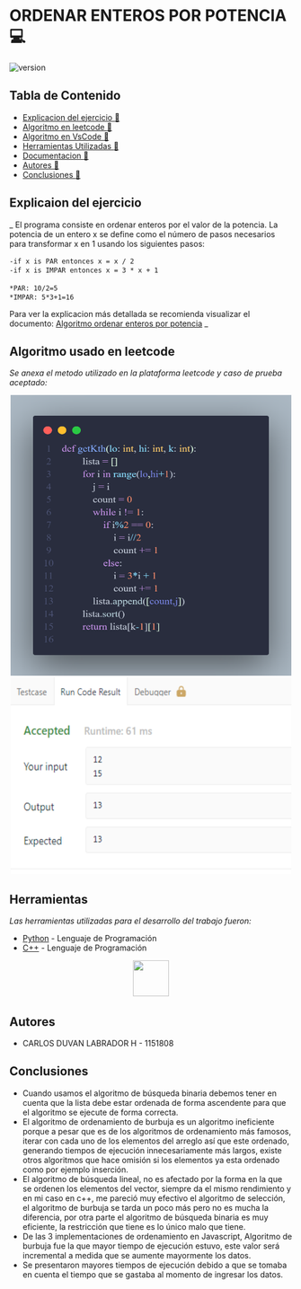 # ORDENAR ENTEROS POR POTENCIA :computer:

![version](https://juncotic.com/wp-content/uploads/2016/10/orden-3.png) 

## Tabla de Contenido

* [Explicacion del ejercicio :memo:](#Algoritmos)
* [Algoritmo en leetcode :memo:](#Algoritmos)
* [Algoritmo en VsCode :memo:](#Algoritmos)
* [Herramientas Utilizadas :memo:](#Herramientas)
* [Documentacion :memo:](#Documentacion)
* [Autores :memo:](#autores)
* [Conclusiones :memo:](#Conclusiones)

## Explicaion del ejercicio
_ 
El programa consiste en ordenar enteros por el valor de la potencia.
La potencia de un entero x se define como el número de pasos necesarios para 
transformar x en 1 usando los siguientes pasos:

    -if x is PAR entonces x = x / 2
    -if x is IMPAR entonces x = 3 * x + 1

    *PAR: 10/2=5
    *IMPAR: 5*3+1=16
    
 Para ver la explicacion más detallada se recomienda visualizar el documento:
 [Algoritmo ordenar enteros por potencia](https://drive.google.com/file/d/1VXDqfPXXJB3zkoH60x_QFmDeX8_B4Boa/view?usp=sharing)
_


## Algoritmo usado en leetcode
_Se anexa el metodo utilizado en la plataforma leetcode y caso de prueba aceptado:_
<p align="center">
 <img src="https://github.com/DuvanLabrador27/OrdenarEnterosPorPotencia/blob/main/img/code.png" width="500" height="500" margin-right: 20px><br>
 <img src="https://github.com/DuvanLabrador27/OrdenarEnterosPorPotencia/blob/main/img/casoPrueba.png" width="500" height="350" margin-right: 20px>
</p>


## Herramientas 

_Las herramientas utilizadas para el desarrollo del trabajo fueron:_

* [Python](https://www.python.org) - Lenguaje de Programación
* [C++](https://learn.microsoft.com/es-es/cpp/cpp/?view=msvc-170) - Lenguaje de Programación

<p
   align="center"> <img src="https://upload.wikimedia.org/wikipedia/commons/thumb/c/c3/Python-logo-notext.svg/768px-Python-logo-notext.svg.png" width="64" height="64" margin-right: 20px>
</p>
   


 ## Autores 
* CARLOS DUVAN LABRADOR H - 1151808

## Conclusiones
* Cuando usamos el algoritmo de búsqueda binaria debemos tener en cuenta que la lista debe estar ordenada de forma ascendente para que el algoritmo se ejecute de forma correcta.
* El algoritmo de ordenamiento de burbuja es un algoritmo ineficiente porque a pesar que es de los algoritmos de ordenamiento más famosos, iterar con cada uno de los elementos del arreglo así que este ordenado, generando tiempos de ejecución innecesariamente más largos, existe otros algoritmos que hace omisión si los elementos ya esta ordenado como por ejemplo inserción.
* El algoritmo de búsqueda lineal, no es afectado por la forma en la que se ordenen los elementos del vector, siempre da el mismo rendimiento y en mi caso en c++, me pareció muy efectivo el algoritmo de selección, el algoritmo de burbuja se tarda un poco más pero no es mucha la diferencia, por otra parte el algoritmo de búsqueda binaria es muy eficiente, la restricción que tiene es lo único malo que tiene.
* De las 3 implementaciones de ordenamiento en Javascript, Algoritmo de burbuja fue la que mayor tiempo de ejecución estuvo, este valor será incremental a medida que se aumente mayormente los datos.
* Se presentaron mayores tiempos de ejecución debido a que se tomaba en cuenta el tiempo que se gastaba al momento de ingresar los datos.


 
